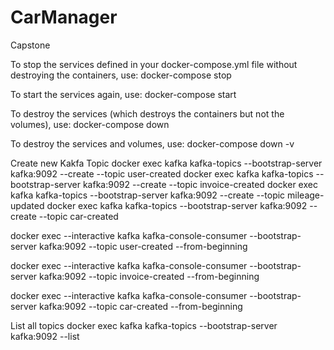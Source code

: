 # CarManager
Capstone


To stop the services defined in your docker-compose.yml file without destroying the containers, use:
docker-compose stop

To start the services again, use:
docker-compose start

To destroy the services (which destroys the containers but not the volumes), use:
docker-compose down

To destroy the services and volumes, use:
docker-compose down -v



Create new Kakfa Topic
docker exec kafka kafka-topics --bootstrap-server kafka:9092 --create --topic user-created
docker exec kafka kafka-topics --bootstrap-server kafka:9092 --create --topic invoice-created
docker exec kafka kafka-topics --bootstrap-server kafka:9092 --create --topic mileage-updated
docker exec kafka kafka-topics --bootstrap-server kafka:9092 --create --topic car-created

docker exec --interactive kafka kafka-console-consumer --bootstrap-server kafka:9092 --topic user-created --from-beginning

docker exec --interactive kafka kafka-console-consumer --bootstrap-server kafka:9092 --topic invoice-created --from-beginning

docker exec --interactive kafka kafka-console-consumer --bootstrap-server kafka:9092 --topic car-created --from-beginning


List all topics
docker exec kafka kafka-topics --bootstrap-server kafka:9092 --list



